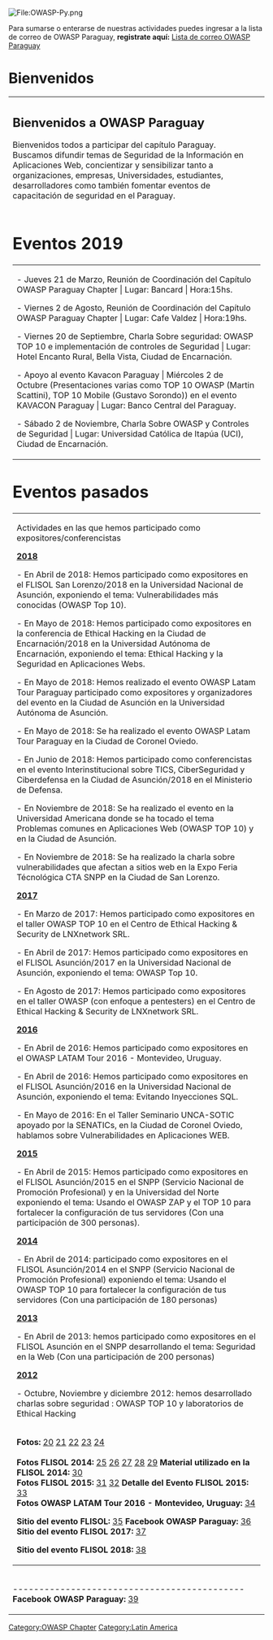 ![<File:OWASP-Py.png>](OWASP-Py.png "File:OWASP-Py.png")

Para sumarse o enterarse de nuestras actividades puedes ingresar a la
lista de correo de OWASP Paraguay, **registrate aquí:** [Lista de correo
OWASP
Paraguay](https://groups.google.com/a/owasp.org/forum/?hl=es#!forum/paraguay-chapter)

# **Bienvenidos**

<table>
<tbody>
<tr class="odd">
<td><h2 id="bienvenidos_a_owasp_paraguay">Bienvenidos a OWASP Paraguay</h2>
<p>Bienvenidos todos a participar del capítulo Paraguay.<br />
Buscamos difundir temas de Seguridad de la Información en Aplicaciones Web, concientizar y sensibilizar tanto a organizaciones, empresas, Universidades, estudiantes, desarrolladores como también fomentar eventos de capacitación de seguridad en el Paraguay.<br />
<br />
</p>
<h1 id="eventos_2019"><strong>Eventos 2019</strong></h1>
<table>
<tbody>
<tr class="odd">
<td><p>- Jueves 21 de Marzo, Reunión de Coordinación del Capítulo OWASP Paraguay Chapter | Lugar: Bancard | Hora:15hs.</p>
<p>- Viernes 2 de Agosto, Reunión de Coordinación del Capítulo OWASP Paraguay Chapter | Lugar: Cafe Valdez | Hora:19hs.</p>
<p>- Viernes 20 de Septiembre, Charla Sobre seguridad: OWASP TOP 10 e implementación de controles de Seguridad | Lugar: Hotel Encanto Rural, Bella Vista, Ciudad de Encarnación.</p>
<p>- Apoyo al evento Kavacon Paraguay | Miércoles 2 de Octubre (Presentaciones varias como TOP 10 OWASP (Martin Scattini), TOP 10 Mobile (Gustavo Sorondo)) en el evento KAVACON Paraguay | Lugar: Banco Central del Paraguay.</p>
<p>- Sábado 2 de Noviembre, Charla Sobre OWASP y Controles de Seguridad | Lugar: Universidad Católica de Itapúa (UCI), Ciudad de Encarnación.</p></td>
</tr>
</tbody>
</table>
<h1 id="eventos_pasados"><strong>Eventos pasados</strong></h1>
<table>
<tbody>
<tr class="odd">
<td><p>Actividades en las que hemos participado como expositores/conferencistas</p>
<p><strong><u>2018</u></strong></p>
<p>- En Abril de 2018: Hemos participado como expositores en el FLISOL San Lorenzo/2018 en la Universidad Nacional de Asunción, exponiendo el tema: Vulnerabilidades más conocidas (OWASP Top 10).</p>
<p>- En Mayo de 2018: Hemos participado como expositores en la conferencia de Ethical Hacking en la Ciudad de Encarnación/2018 en la Universidad Autónoma de Encarnación, exponiendo el tema: Ethical Hacking y la Seguridad en Aplicaciones Webs.</p>
<p>- En Mayo de 2018: Hemos realizado el evento OWASP Latam Tour Paraguay participado como expositores y organizadores del evento en la Ciudad de Asunción en la Universidad Autónoma de Asunción.</p>
<p>- En Mayo de 2018: Se ha realizado el evento OWASP Latam Tour Paraguay en la Ciudad de Coronel Oviedo.</p>
<p>- En Junio de 2018: Hemos participado como conferencistas en el evento Interinstitucional sobre TICS, CiberSeguridad y Ciberdefensa en la Ciudad de Asunción/2018 en el Ministerio de Defensa.</p>
<p>- En Noviembre de 2018: Se ha realizado el evento en la Universidad Americana donde se ha tocado el tema Problemas comunes en Aplicaciones Web (OWASP TOP 10) y en la Ciudad de Asunción.</p>
<p>- En Noviembre de 2018: Se ha realizado la charla sobre vulnerabilidades que afectan a sitios web en la Expo Feria Técnológica CTA SNPP en la Ciudad de San Lorenzo.</p>
<p><strong><u>2017</u></strong></p>
<p>- En Marzo de 2017: Hemos participado como expositores en el taller OWASP TOP 10 en el Centro de Ethical Hacking &amp; Security de LNXnetwork SRL.</p>
<p>- En Abril de 2017: Hemos participado como expositores en el FLISOL Asunción/2017 en la Universidad Nacional de Asunción, exponiendo el tema: OWASP Top 10.</p>
<p>- En Agosto de 2017: Hemos participado como expositores en el taller OWASP (con enfoque a pentesters) en el Centro de Ethical Hacking &amp; Security de LNXnetwork SRL.</p>
<p><strong><u>2016</u></strong></p>
<p>- En Abril de 2016: Hemos participado como expositores en el OWASP LATAM Tour 2016 - Montevideo, Uruguay.</p>
<p>- En Abril de 2016: Hemos participado como expositores en el FLISOL Asunción/2016 en la Universidad Nacional de Asunción, exponiendo el tema: Evitando Inyecciones SQL.</p>
<p>- En Mayo de 2016: En el Taller Seminario UNCA-SOTIC apoyado por la SENATICs, en la Ciudad de Coronel Oviedo, hablamos sobre Vulnerabilidades en Aplicaciones WEB.</p>
<p><strong><u>2015</u></strong></p>
<p>- En Abril de 2015: Hemos participado como expositores en el FLISOL Asunción/2015 en el SNPP (Servicio Nacional de Promoción Profesional) y en la Universidad del Norte exponiendo el tema: Usando el OWASP ZAP y el TOP 10 para fortalecer la configuración de tus servidores (Con una participación de 300 personas).</p>
<p><strong><u>2014</u></strong></p>
<p>- En Abril de 2014: participado como expositores en el FLISOL Asunción/2014 en el SNPP (Servicio Nacional de Promoción Profesional) exponiendo el tema: Usando el OWASP TOP 10 para fortalecer la configuración de tus servidores (Con una participación de 180 personas)</p>
<p><strong><u>2013</u></strong></p>
<p>- En Abril de 2013: hemos participado como expositores en el FLISOL Asunción en el SNPP desarrollando el tema: Seguridad en la Web (Con una participación de 200 personas)</p>
<p><strong><u>2012</u></strong></p>
<p>- Octubre, Noviembre y diciembre 2012: hemos desarrollado charlas sobre seguridad : OWASP TOP 10 y laboratorios de Ethical Hacking</p>
<p><br />
<strong>Fotos:</strong> <a href="http://sphotos-b.ak.fbcdn.net/hphotos-ak-frc3/960126_464291456981825_1698107960_n.jpg">20</a> <a href="http://sphotos-f.ak.fbcdn.net/hphotos-ak-ash4/417966_464291436981827_1863444015_n.jpg">21</a> <a href="http://sphotos-d.ak.fbcdn.net/hphotos-ak-ash3/944254_464291400315164_356623694_n.jpg">22</a> <a href="http://sphotos-a.ak.fbcdn.net/hphotos-ak-ash3/946657_464291283648509_644887920_n.jpg">23</a> <a href="http://sphotos-h.ak.fbcdn.net/hphotos-ak-prn1/163579_464291450315159_1936361748_n.jpg">24</a><br />
<br />
<strong>Fotos FLISOL 2014:</strong> <a href="http://www.codigo-linux.com/files/flisol2014sml.jpg">25</a> <a href="http://www.codigo-linux.com/site/sites/default/files/styles/galeria_grande/public/galerias/DSC09479.JPG?itok=tFB3py0q">26</a> <a href="http://www.codigo-linux.com/site/sites/default/files/styles/galeria_grande/public/galerias/DSC09480.JPG?itok=FbKBoM1F">27</a> <a href="http://www.codigo-linux.com/site/sites/default/files/styles/galeria_miniatura/public/galerias/DSC09488.JPG?itok=9KLyADWB">28</a> <a href="http://www.codigo-linux.com/site/sites/default/files/styles/galeria_miniatura/public/galerias/DSC09483.JPG?itok=3m0Wi3f_">29</a> <strong>Material utilizado en la FLISOL 2014:</strong> <a href="https://drive.google.com/file/d/0ByO7C_gQqPnSd1M0bTZYNGl3NHc/edit?usp=sharing">30</a><br />
<strong>Fotos FLISOL 2015:</strong> <a href="http://deshn.wdfiles.com/local--files/eventos:2015:04:25:flisol-2015/flisol2015-flisol2015a.jpg">31</a> <a href="https://www.facebook.com/uninorteparaguay/photos/a.924508757570727.1073742223.265242980163978/924512930903643/?type=1">32</a> <strong>Detalle del Evento FLISOL 2015:</strong> <a href="http://www.flisol.info/FLISOL2015/Paraguay/Asuncion?highlight=%28\bCategoryCity\b%29">33</a><br />
<strong>Fotos OWASP LATAM Tour 2016 - Montevideo, Uruguay:</strong> <a href="https://pbs.twimg.com/media/CgmmLV_WIAE1g1m.jpg">34</a></p>
<p><strong>Sitio del evento FLISOL:</strong> <a href="http://codigo-linux.com/site/content/presentaciones-flisol-2013-snpp-asunci%C3%B3n">35</a> <strong>Facebook OWASP Paraguay:</strong> <a href="http://www.facebook.com/media/set/?set=a.464291270315177.1073741825.383788948365410&amp;type=1">36</a><br />
<strong>Sitio del evento FLISOL 2017:</strong> <a href="http://www.codigo-linux.com/site/content/flisol-2017-san-lorenzo-paraguay">37</a></p>
<p><strong>Sitio del evento FLISOL 2018:</strong> <a href="http://www.codigo-linux.com/site/content/flisol-2018-san-lorenzo-paraguay">38</a></p></td>
</tr>
</tbody>
</table>
<p><br />
-------------------------------------------- <strong>Facebook OWASP Paraguay:</strong> <a href="https://www.facebook.com/pages/Owasp-Paraguay/383788948365410">39</a></p></td>
</tr>
</tbody>
</table>

[Category:OWASP Chapter](Category:OWASP_Chapter "wikilink")
[Category:Latin America](Category:Latin_America "wikilink")